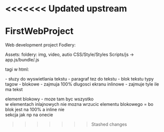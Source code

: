 <<<<<<< Updated upstream
=======
# FirstWebProject
Web development project
Fodlery:

Assets: foldery: img, video, autio
CSS/Style/Styles
Scripts/js -> app.js/bundle/.js

tagi w html:
<p> - słuzy do wyswietlania tekstu - paragraf
<span> tez do tekstu </span> - blok tekstu 
typy tagow -
blokowe - zajmuja 100% dlugosci ekranu
inlinowe - zajmuje tyle ile ma tekst
<div> element blokowy - moze tam byc wszystko </div>
w elementach inlajnowych nie mozna wrzucic elementu blokowego = bo blok jest na 100% a inline nie
<section> sekcja jak np na onecie

>>>>>>> Stashed changes
